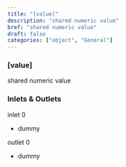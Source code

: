 ```yaml
---
title: "[value]"
description: "shared numeric value"
bref: "shared numeric value"
draft: false
categories: ["object", "General"]
---
```


### [value]

shared numeric value

### Inlets & Outlets

inlet 0

 - dummy

outlet 0

 - dummy
 
